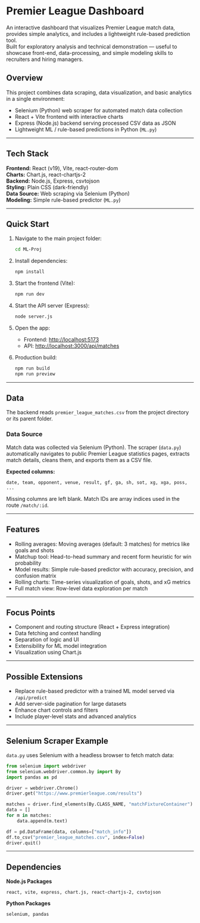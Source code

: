 


# Premier League Dashboard

An interactive dashboard that visualizes Premier League match data, provides simple analytics, and includes a lightweight rule-based prediction tool.  
Built for exploratory analysis and technical demonstration — useful to showcase front-end, data-processing, and simple modeling skills to recruiters and hiring managers.



## Overview

This project combines data scraping, data visualization, and basic analytics in a single environment:

- Selenium (Python) web scraper for automated match data collection  
- React + Vite frontend with interactive charts  
- Express (Node.js) backend serving processed CSV data as JSON  
- Lightweight ML / rule-based predictions in Python (`ML.py`)

---

## Tech Stack

**Frontend:** React (v19), Vite, react-router-dom  
**Charts:** Chart.js, react-chartjs-2  
**Backend:** Node.js, Express, csvtojson  
**Styling:** Plain CSS (dark-friendly)  
**Data Source:** Web scraping via Selenium (Python)  
**Modeling:** Simple rule-based predictor (`ML.py`)

---

## Quick Start

1. Navigate to the main project folder:
   ```bash
   cd ML-Proj


2. Install dependencies:

   ```bash
   npm install
   ```

3. Start the frontend (Vite):

   ```bash
   npm run dev
   ```

4. Start the API server (Express):

   ```bash
   node server.js
   ```

5. Open the app:

   * Frontend: [http://localhost:5173](http://localhost:5173)
   * API: [http://localhost:3000/api/matches](http://localhost:3000/api/matches)

6. Production build:

   ```bash
   npm run build
   npm run preview
   ```

---

## Data

The backend reads `premier_league_matches.csv` from the project directory or its parent folder.

### Data Source

Match data was collected via Selenium (Python).
The scraper (`data.py`) automatically navigates to public Premier League statistics pages, extracts match details, cleans them, and exports them as a CSV file.

**Expected columns:**

```
date, team, opponent, venue, result, gf, ga, sh, sot, xg, xga, poss, ...
```

Missing columns are left blank.
Match IDs are array indices used in the route `/match/:id`.

---

## Features

* Rolling averages: Moving averages (default: 3 matches) for metrics like goals and shots
* Matchup tool: Head-to-head summary and recent form heuristic for win probability
* Model results: Simple rule-based predictor with accuracy, precision, and confusion matrix
* Rolling charts: Time-series visualization of goals, shots, and xG metrics
* Full match view: Row-level data exploration per match

---

## Focus Points

* Component and routing structure (React + Express integration)
* Data fetching and context handling
* Separation of logic and UI
* Extensibility for ML model integration
* Visualization using Chart.js

---

## Possible Extensions

* Replace rule-based predictor with a trained ML model served via `/api/predict`
* Add server-side pagination for large datasets
* Enhance chart controls and filters
* Include player-level stats and advanced analytics

---

## Selenium Scraper Example

`data.py` uses Selenium with a headless browser to fetch match data:

```python
from selenium import webdriver
from selenium.webdriver.common.by import By
import pandas as pd

driver = webdriver.Chrome()
driver.get("https://www.premierleague.com/results")

matches = driver.find_elements(By.CLASS_NAME, "matchFixtureContainer")
data = []
for m in matches:
    data.append(m.text)

df = pd.DataFrame(data, columns=["match_info"])
df.to_csv("premier_league_matches.csv", index=False)
driver.quit()
```

---

## Dependencies

**Node.js Packages**

```
react, vite, express, chart.js, react-chartjs-2, csvtojson
```

**Python Packages**

```
selenium, pandas
```

```




